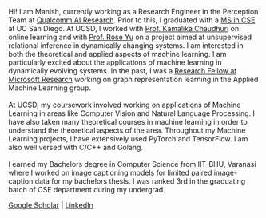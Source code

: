 Hi! I am Manish, currently working as a Research Engineer in the Perception Team at [Qualcomm AI Research](https://www.qualcomm.com/research/artificial-intelligence/ai-research). Prior to this, I graduated with a [MS in CSE](https://cse.ucsd.edu/graduate/degree-programs/ms-program) at UC San Diego. At UCSD, I worked with [Prof. Kamalika Chaudhuri](http://cseweb.ucsd.edu/~kamalika/) on online learning and with [Prof. Rose Yu](http://roseyu.com/) on a project aimed at unsupervised relational inference in dynamically changing systems. I am interested in both the theoretical and applied aspects of machine learning. I am particularly excited about the applications of machine learning in dynamically evolving systems. In the past, I was a [Research Fellow at Microsoft Research](https://www.microsoft.com/en-us/research/academic-program/research-fellows-program-at-microsoft-research-india/) working on graph representation learning in the Applied Machine Learning group.<br/><br/>
At UCSD, my coursework involved working on applications of Machine Learning in areas like Computer Vision and Natural Language Processing. I have also taken many theoretical courses in machine learning in order to understand the theoretical aspects of the area. Throughout my Machine Learning projects, I have extensively used PyTorch and TensorFlow. I am also well versed with C/C++ and Golang.<br/><br/>
I earned my Bachelors degree in Computer Science from IIT-BHU, Varanasi where I worked on image captioning models for limited paired image-caption data for my bachelors thesis. I was ranked 3rd in the graduating batch of CSE department during my undergrad.


[Google Scholar](https://scholar.google.com/citations?user=Iz_P8_0AAAAJ&hl=en)   |   [LinkedIn](https://www.linkedin.com/in/manish-kumar-singh-a03728b6/)

